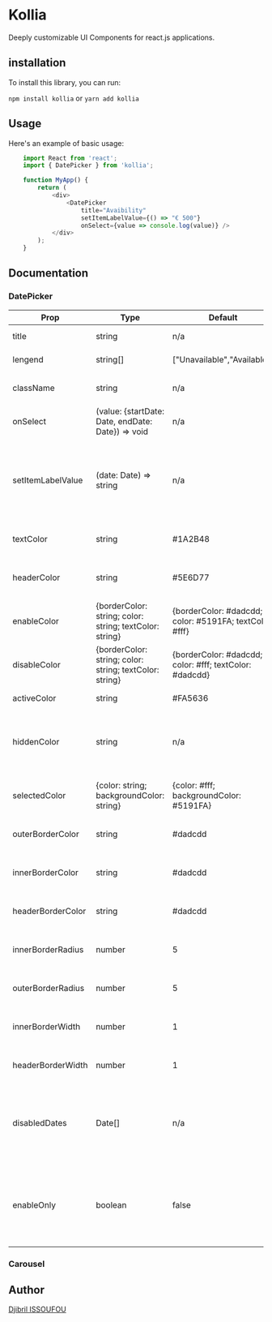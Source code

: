 # Kollia

Deeply customizable UI Components for react.js applications.

## installation

To install this library, you can run:

`npm install kollia` or `yarn add kollia`

## Usage

Here's an example of basic usage:

```javascript
    import React from 'react';
    import { DatePicker } from 'kollia';

    function MyApp() {
        return (
            <div>
                <DatePicker 
                    title="Avaibility" 
                    setItemLabelValue={() => "€ 500"} 
                    onSelect={value => console.log(value)} />
            </div>
        );
    }
```

## Documentation

### DatePicker

| Prop  | Type   | Default | Description            |
|-------|--------|---------|------------------------|
| title | string | n/a     | Title of the component |
| lengend | string[] | ["Unavailable","Available"] | Lengends text |
| className | string | n/a | Custom class name(s) that will be added |
| onSelect | (value: {startDate: Date, endDate: Date}) => void | n/a |
| setItemLabelValue | (date: Date) => string | n/a | function called to add custom label to each date (we have to return the label as a string)|
| textColor | string | #1A2B48 | Color of the text in the calendar |
| headerColor | string | #5E6D77 | color of the header text (day's names) |
| enableColor | {borderColor: string; color: string; textColor: string} | {borderColor: #dadcdd; color: #5191FA; textColor: #fff} | color config of the enabled dates |
| disableColor | {borderColor: string; color: string; textColor: string} | {borderColor: #dadcdd; color: #fff; textColor: #dadcdd} | color config of the disabled dates |
| activeColor | string | #FA5636 | color of the current date |
| hiddenColor | string | n/a | set color here to display date that are not in the current month |
| selectedColor | {color: string; backgroundColor: string} | {color: #fff; backgroundColor: #5191FA} | colors config of the selected dates |
| outerBorderColor | string | #dadcdd | border color of the calendar |
| innerBorderColor | string | #dadcdd | border color of each date in the calendar |
| headerBorderColor | string | #dadcdd | border color of the header bar |
| innerBorderRadius | number | 5 | border radius of each date in the calendar |
| outerBorderRadius | number | 5 | border width of the calendar |
| innerBorderWidth | number | 1 | border width of each date in the calendar |
| headerBorderWidth | number | 1 | border width of the header bar|
| disabledDates | Date[] | n/a | list of date to enable or disable dependind of the value of the `enableOnly` props |
| enableOnly | boolean | false | if true enable only the date provided in `disabledDates` props. All other dates will be disabled |

### Carousel

## Author

[Djibril ISSOUFOU](https://github.com/djibril6)
